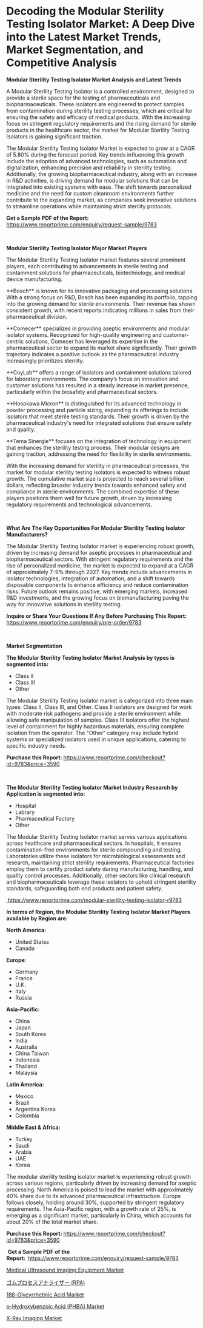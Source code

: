 <p><h1>Decoding the Modular Sterility Testing Isolator Market: A Deep Dive into the Latest Market Trends, Market Segmentation, and Competitive Analysis</h1></p><p><strong>Modular Sterility Testing Isolator Market Analysis and Latest Trends</strong></p>
<p><p>A Modular Sterility Testing Isolator is a controlled environment, designed to provide a sterile space for the testing of pharmaceuticals and biopharmaceuticals. These isolators are engineered to protect samples from contamination during sterility testing processes, which are critical for ensuring the safety and efficacy of medical products. With the increasing focus on stringent regulatory requirements and the rising demand for sterile products in the healthcare sector, the market for Modular Sterility Testing Isolators is gaining significant traction.</p><p>The Modular Sterility Testing Isolator Market is expected to grow at a CAGR of 5.80% during the forecast period. Key trends influencing this growth include the adoption of advanced technologies, such as automation and digitalization, enhancing precision and reliability in sterility testing. Additionally, the growing biopharmaceutical industry, along with an increase in R&D activities, is driving demand for modular solutions that can be integrated into existing systems with ease. The shift towards personalized medicine and the need for custom cleanroom environments further contribute to the expanding market, as companies seek innovative solutions to streamline operations while maintaining strict sterility protocols.</p></p>
<p><strong>Get a Sample PDF of the Report:&nbsp;</strong> <a href="https://www.reportprime.com/enquiry/request-sample/9783">https://www.reportprime.com/enquiry/request-sample/9783</a></p>
<p>&nbsp;</p>
<p><strong>Modular Sterility Testing Isolator Major Market Players</strong></p>
<p><p>The Modular Sterility Testing Isolator market features several prominent players, each contributing to advancements in sterile testing and containment solutions for pharmaceuticals, biotechnology, and medical device manufacturing.</p><p>**Bosch** is known for its innovative packaging and processing solutions. With a strong focus on R&D, Bosch has been expanding its portfolio, tapping into the growing demand for sterile environments. Their revenue has shown consistent growth, with recent reports indicating millions in sales from their pharmaceutical division.</p><p>**Comecer** specializes in providing aseptic environments and modular isolator systems. Recognized for high-quality engineering and customer-centric solutions, Comecer has leveraged its expertise in the pharmaceutical sector to expand its market share significantly. Their growth trajectory indicates a positive outlook as the pharmaceutical industry increasingly prioritizes sterility.</p><p>**CoyLab** offers a range of isolators and containment solutions tailored for laboratory environments. The company’s focus on innovation and customer solutions has resulted in a steady increase in market presence, particularly within the biosafety and pharmaceutical sectors.</p><p>**Hosokawa Micron** is distinguished for its advanced technology in powder processing and particle sizing, expanding its offerings to include isolators that meet sterile testing standards. Their growth is driven by the pharmaceutical industry's need for integrated solutions that ensure safety and quality.</p><p>**Tema Sinergie** focuses on the integration of technology in equipment that enhances the sterility testing process. Their modular designs are gaining traction, addressing the need for flexibility in sterile environments.</p><p>With the increasing demand for sterility in pharmaceutical processes, the market for modular sterility testing isolators is expected to witness robust growth. The cumulative market size is projected to reach several billion dollars, reflecting broader industry trends towards enhanced safety and compliance in sterile environments. The combined expertise of these players positions them well for future growth, driven by increasing regulatory requirements and technological advancements.</p></p>
<p>&nbsp;</p>
<p><strong>What Are The Key Opportunities For Modular Sterility Testing Isolator Manufacturers?</strong></p>
<p><p>The Modular Sterility Testing Isolator market is experiencing robust growth, driven by increasing demand for aseptic processes in pharmaceutical and biopharmaceutical sectors. With stringent regulatory requirements and the rise of personalized medicine, the market is expected to expand at a CAGR of approximately 7-9% through 2027. Key trends include advancements in isolator technologies, integration of automation, and a shift towards disposable components to enhance efficiency and reduce contamination risks. Future outlook remains positive, with emerging markets, increased R&D investments, and the growing focus on biomanufacturing paving the way for innovative solutions in sterility testing.</p></p>
<p><strong>Inquire or Share Your Questions If Any Before Purchasing This Report:</strong> <a href="https://www.reportprime.com/enquiry/pre-order/9783">https://www.reportprime.com/enquiry/pre-order/9783</a></p>
<p>&nbsp;</p>
<p><strong>Market Segmentation</strong></p>
<p><strong>The Modular Sterility Testing Isolator Market Analysis by types is segmented into:</strong></p>
<p><ul><li>Class II</li><li>Class III</li><li>Other</li></ul></p>
<p><p>The Modular Sterility Testing Isolator market is categorized into three main types: Class II, Class III, and Other. Class II isolators are designed for work with moderate risk pathogens and provide a sterile environment while allowing safe manipulation of samples. Class III isolators offer the highest level of containment for highly hazardous materials, ensuring complete isolation from the operator. The "Other" category may include hybrid systems or specialized isolators used in unique applications, catering to specific industry needs.</p></p>
<p><strong>Purchase this Report:&nbsp;</strong><a href="https://www.reportprime.com/checkout?id=9783&price=3590">https://www.reportprime.com/checkout?id=9783&price=3590</a></p>
<p>&nbsp;</p>
<p><strong>The Modular Sterility Testing Isolator Market Industry Research by Application is segmented into:</strong></p>
<p><ul><li>Hospital</li><li>Labrary</li><li>Pharmaceutical Factory</li><li>Other</li></ul></p>
<p><p>The Modular Sterility Testing Isolator market serves various applications across healthcare and pharmaceutical sectors. In hospitals, it ensures contamination-free environments for sterile compounding and testing. Laboratories utilize these isolators for microbiological assessments and research, maintaining strict sterility requirements. Pharmaceutical factories employ them to certify product safety during manufacturing, handling, and quality control processes. Additionally, other sectors like clinical research and biopharmaceuticals leverage these isolators to uphold stringent sterility standards, safeguarding both end products and patient safety.</p></p>
<p><a href="https://www.reportprime.com/modular-sterility-testing-isolator-r9783">&nbsp;https://www.reportprime.com/modular-sterility-testing-isolator-r9783</a></p>
<p><strong>In terms of Region, the Modular Sterility Testing Isolator Market Players available by Region are:</strong></p>
<p>
    <p> <strong> North America: </strong>
        <ul>
            <li>United States</li>
            <li>Canada</li>
        </ul>
        </p> 
    <p> <strong> Europe: </strong>
        <ul>
            <li>Germany</li>
            <li>France</li>
            <li>U.K.</li>
            <li>Italy</li>
            <li>Russia</li>
        </ul>
        </p> 
    <p> <strong> Asia-Pacific: </strong>
        <ul>
            <li>China</li>
            <li>Japan</li>
            <li>South Korea</li>
            <li>India</li>
            <li>Australia</li>
            <li>China Taiwan</li>
            <li>Indonesia</li>
            <li>Thailand</li>
            <li>Malaysia</li>
        </ul>
        </p> 
    <p> <strong> Latin America: </strong>
        <ul>
            <li>Mexico</li>
            <li>Brazil</li>
            <li>Argentina Korea</li>
            <li>Colombia</li>
        </ul>
        </p> 
    <p> <strong> Middle East & Africa: </strong>
        <ul>
            <li>Turkey</li>
            <li>Saudi</li>
            <li>Arabia</li>
            <li>UAE</li>
            <li>Korea</li>
        </ul>
    </p>
    </p>
<p><p>The modular sterility testing isolator market is experiencing robust growth across various regions, particularly driven by increasing demand for aseptic processing. North America is poised to lead the market with approximately 40% share due to its advanced pharmaceutical infrastructure. Europe follows closely, holding around 30%, supported by stringent regulatory requirements. The Asia-Pacific region, with a growth rate of 25%, is emerging as a significant market, particularly in China, which accounts for about 20% of the total market share.</p></p>
<p><strong>Purchase this Report: </strong><a href="https://www.reportprime.com/checkout?id=9783&price=3590">https://www.reportprime.com/checkout?id=9783&price=3590</a></p>
<p>&nbsp;<strong>Get a Sample PDF of the Report:&nbsp;&nbsp;</strong><a href="https://www.reportprime.com/enquiry/request-sample/9783">https://www.reportprime.com/enquiry/request-sample/9783</a></p>
<p><strong></strong></p>
<p><p><a href="https://medium.com/@henrykihn_12939/this-report-on-medical-ultrasound-imaging-equipment-market-is-a-comprehensive-analysis-of-market-49776a3d0382">Medical Ultrasound Imaging Equipment Market</a></p><p><a href="https://medium.com/@stellaca2cz/rubber-process-analyzers-rpa-market-%E3%81%AE%E3%82%B0%E3%83%AD%E3%83%BC%E3%83%90%E3%83%AB%E5%B8%82%E5%A0%B4%E6%A6%82%E8%A6%81%E3%81%AF-%E4%B8%96%E7%95%8C%E3%81%8A%E3%82%88%E3%81%B3%E4%B8%BB%E8%A6%81%E5%B8%82%E5%A0%B4%E3%81%AB%E3%81%8A%E3%81%91%E3%82%8B%E6%A5%AD%E7%95%8C%E3%81%AB%E5%BD%B1%E9%9F%BF%E3%82%92%E4%B8%8E%E3%81%88%E3%82%8B%E4%B8%BB%E8%A6%81%E3%81%AA%E3%83%88%E3%83%AC%E3%83%B3%E3%83%89%E3%81%AB%E3%81%A4%E3%81%84%E3%81%A6-%E7%8B%AC%E8%87%AA%E3%81%AE%E8%A6%96%E7%82%B9%E3%82%92%E6%8F%90%E4%BE%9B%E3%81%97%E3%81%BE%E3%81%99-74de35d11e27">ゴムプロセスアナライザー (RPA)</a></p><p><a href="https://issuu.com/reportprime-2/docs/18b-glycyrrhetinic-acid-market-size_ac1803af5698ec">18β-Glycyrrhetinic Acid Market</a></p><p><a href="https://issuu.com/reportprime-2/docs/p-hydroxybenzoic-acid-phba-market-s_be9e5a544792ad">p-Hydroxybenzoic Acid (PHBA) Market</a></p><p><a href="https://medium.com/@henrykihn_12939/the-market-study-covers-the-x-ray-imaging-market-across-various-segments-648462fab8a2">X-Ray Imaging Market</a></p></p>